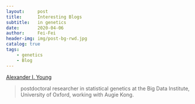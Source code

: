```yaml
---
layout:     post
title:      Interesting Blogs
subtitle:   in genetics
date:       2020-04-06
author:     Fei-Fei
header-img: img/post-bg-rwd.jpg
catalog: true
tags:
    - genetics
    - Blog
---
```


[Alexander I. Young](https://geneticvariance.wordpress.com/)
>postdoctoral researcher in statistical genetics at the Big Data Institute, University of Oxford, working with Augie Kong.